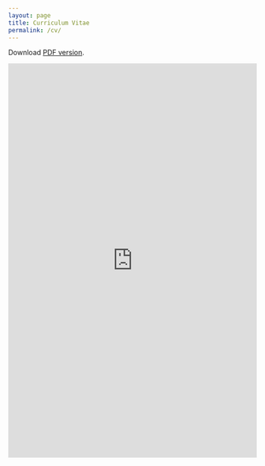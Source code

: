 ```yaml
---
layout: page
title: Curriculum Vitae
permalink: /cv/
---
```


Download [PDF version](/pdf/cv.pdf).

<!-- {% include embedpdf.html source="https://docs.google.com/document/d/e/2PACX-1vTx1Hl4P5V5ArzGVViRcwbDBJfPFImYT8bseyPgGvhvbf0hto98C9quXXYNQxPEsz0anzjkkHXzdrjw/pub" width=100 height=800 %} -->

<iframe src="https://docs.google.com/document/d/e/2PACX-1vSmpgy7SUVV9Wx6QHiVEXAL1MaYShhKVII0ebfAgsiUzjneqUOK7VcMF_u2lkrN017ELHSRu3u82vSR/pub?embedded=true" style="width:100%; height:800px; border:0; display:block; margin:0 auto;" scrolling="yes"></iframe>